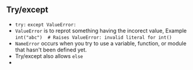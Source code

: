 ## Try/except
* ```try:``` ```except ValueError:```
* ```ValueError``` is to reprot something having the incorect value, Example ```int("abc")  # Raises ValueError: invalid literal for int()```
* ```NameError``` occurs when you try to use a variable, function, or module that hasn't been defined yet.
* Try/except also allows ```else```
* 

